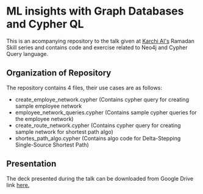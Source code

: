 # ML insights with Graph Databases and Cypher QL

This is an acompanying repository to the talk given at [Karchi AI's](https://karachidotai.com) Ramadan Skill series and contains code and exercise related to Neo4j and Cypher Query language.


## Organization of Repository
The repository contains 4 files, their use cases are as follows:

- create_employe_network.cypher (Contains cypher query for creating sample employee network </br>
- employee_network_queries.cypher (Contains sample cypher queries for the employee network)</br>
- create_route_network.cypher (Contains cypher query for creating sample network for shortest path algo)</br>
- shortes_path_algo.cypher (Contains algo code for Delta-Stepping Single-Source Shortest Path)</br>

## Presentation
The deck presented during the talk can be downloaded from Google Drive link [here.](https://drive.google.com/file/d/1hbS3K31TdjeicIiVnH2hIiZyh21r9KTo/view?usp=drive_link)

